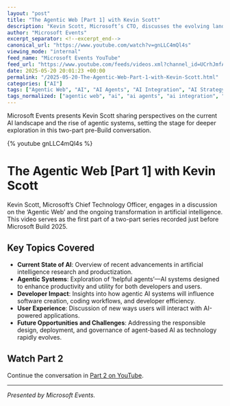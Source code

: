 ```yaml
---
layout: "post"
title: "The Agentic Web [Part 1] with Kevin Scott"
description: "Kevin Scott, Microsoft’s CTO, discusses the evolving landscape of artificial intelligence, highlighting recent breakthroughs and the increasing importance of helpful AI agents for developers and end-users. This first segment of a pre-Microsoft Build conversation explores fundamental changes shaping how AI is integrated, deployed, and used, with a focus on practical opportunities and challenges."
author: "Microsoft Events"
excerpt_separator: <!--excerpt_end-->
canonical_url: "https://www.youtube.com/watch?v=gnLLC4mQl4s"
viewing_mode: "internal"
feed_name: "Microsoft Events YouTube"
feed_url: "https://www.youtube.com/feeds/videos.xml?channel_id=UCrhJmfAGQ5K81XQ8_od1iTg"
date: 2025-05-20 20:01:23 +00:00
permalink: "/2025-05-20-The-Agentic-Web-Part-1-with-Kevin-Scott.html"
categories: ["AI"]
tags: ["Agentic Web", "AI", "AI Agents", "AI Integration", "AI Strategy", "Developer Productivity", "Future Of AI", "Kevin Scott", "Microsoft", "Microsoft Build", "Microsoft Ignite", "Technology Trends", "Videos"]
tags_normalized: ["agentic web", "ai", "ai agents", "ai integration", "ai strategy", "developer productivity", "future of ai", "kevin scott", "microsoft", "microsoft build", "microsoft ignite", "technology trends", "videos"]
---
```


Microsoft Events presents Kevin Scott sharing perspectives on the current AI landscape and the rise of agentic systems, setting the stage for deeper exploration in this two-part pre-Build conversation.<!--excerpt_end-->

{% youtube gnLLC4mQl4s %}

# The Agentic Web [Part 1] with Kevin Scott

Kevin Scott, Microsoft’s Chief Technology Officer, engages in a discussion on the ‘Agentic Web’ and the ongoing transformation in artificial intelligence. This video serves as the first part of a two-part series recorded just before Microsoft Build 2025.

## Key Topics Covered

- **Current State of AI**: Overview of recent advancements in artificial intelligence research and productization.
- **Agentic Systems**: Exploration of ‘helpful agents’—AI systems designed to enhance productivity and utility for both developers and users.
- **Developer Impact**: Insights into how agentic AI systems will influence software creation, coding workflows, and developer efficiency.
- **User Experience**: Discussion of new ways users will interact with AI-powered applications.
- **Future Opportunities and Challenges**: Addressing the responsible design, deployment, and governance of agent-based AI as technology rapidly evolves.

## Watch Part 2

Continue the conversation in [Part 2 on YouTube](https://www.youtube.com/watch?v=bmHJFRNHmoc&feature=youtu.be).

---

*Presented by Microsoft Events.*
